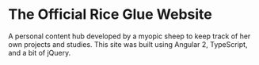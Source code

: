 # The Official Rice Glue Website

A personal content hub developed by a myopic sheep to keep track of her own projects and studies. This site was built using Angular 2, TypeScript, and a bit of jQuery.
